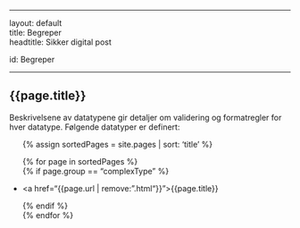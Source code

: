 -----

layout: default  
title: Begreper  
headtitle: Sikker digital post

id: Begreper

-----

## {{page.title}}

Beskrivelsene av datatypene gir detaljer om validering og formatregler
for hver datatype. Følgende datatyper er definert:

<ul>

{% assign sortedPages = site.pages | sort: ‘title’ %}

{% for page in sortedPages %}  
{% if page.group == “complexType” %}

<li>

\<a href=“{{page.url | remove:”.html“}}”\>{{page.title}}</a>

</li>

{% endif %}  
{% endfor %}

</ul>
